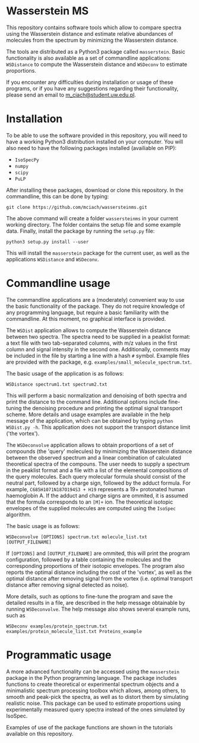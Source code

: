 # Wasserstein MS
This repository contains software tools which allow to compare spectra using the Wasserstein distance and estimate relative abundances of molecules from the spectrum by minimizing the Wasserstein distance. 

The tools are distributed as a Python3 package called `masserstein`. Basic functionality is also available as a set of commandline applications: `WSDistance` to compute the Wasserstein distance and `WSDeconv` to estimate proportions. 

If you encounter any difficulties during installation or usage of these programs, or if you have any suggestions regarding their functionality, please send an email to m_ciach@student.uw.edu.pl. 

# Installation

To be able to use the software provided in this repository, you will need to have a working Python3 distribution installed on your computer. You will also need to have the following packages installed (availiable on PIP):

* `IsoSpecPy`
* `numpy`
* `scipy`
* `PuLP`

After installing these packages, download or clone this repository. In the commandline, this can be done by typing:

```
git clone https://github.com/mciach/wassersteinms.git
```

The above command will create a folder `wassersteinms` in your current working directory. The folder contains the setup file and some example data. Finally, install the package by running the `setup.py` file:

```
python3 setup.py install --user
```

This will install the `masserstein` package for the current user, as well as the applications `WSDistance` and `WSDeconv`.


# Commandline usage

The commandline applications are a (moderately) convenient way to use the basic functionality of the package. They do not require knowledge of any programming language, but require a basic familiarity with the commandline. At this moment, no graphical interface is provided.

The `WSDist` application allows to compute the Wasserstein distance between two spectra. The spectra need to be supplied in a peaklist format: a text file with two tab-separated columns, with m/z values in the first column and signal intensity in the second one. Additionally, comments may be included in the file by starting a line with a hash `#` symbol. Example files are provided with the package, e.g. `examples/small_molecule_spectrum.txt`. 

The basic usage of the application is as follows:

```
WSDistance spectrum1.txt spectrum2.txt
```

This will perform a basic normalization and denoising of both spectra and print the distance to the command line. Additional options include fine-tuning the denoising procedure and printing the optimal signal transport scheme. More details and usage examples are available in the help message of the application, which can be obtained by typing `python WSDist.py -h`. This application does not support the transport distance limit ('the vortex'). 

The `WSDeconvolve` application allows to obtain proportions of a set of compounds (the 'query' molecules) by minimizing the Wasserstein distance between the observed spectrum and a linear combination of calculated theoretical spectra of the compouns. The user needs to supply a spectrum in the peaklist format and a file with a list of the elemental compositions of the query molecules. Each query molecular formula should consist of the neutral part, followed by a charge sign, followed by the adduct formula. For example, `C685H1071N187O194S3 + H19` represents a 19+ protonated human haemoglobin A.  If the adduct and charge signs are ommited, it is assumed that the formula corresponds to an `[M]+` ion. The theoretical isotopic envelopes of the supplied molecules are computed using the `IsoSpec` algorithm. 

The basic usage is as follows:

```
WSDeconvolve [OPTIONS] spectrum.txt molecule_list.txt [OUTPUT_FILENAME]
```

If `[OPTIONS]` and `[OUTPUT_FILENAME]` are ommited, this will print the program configuration, followed by a table containing the molecules and the corresponding proportions of their isotopic envelopes. The program also reports the optimal distance including the cost of the 'vortex', as well as the optimal distance after removing signal from the vortex (i.e. optimal transport distance after removing signal detected as noise).

More details, such as options to fine-tune the program and save the detailed results in a file, are described in the help message obtainable by running  `WSDeconvolve`. The help message also shows several example runs, such as

```
WSDeconv examples/protein_spectrum.txt examples/protein_molecule_list.txt Proteins_example
``` 

# Programmatic usage

A more advanced functionality can be accessed using the `masserstein` package in the Python programming language. The package includes functions to create theoretical or experimental spectrum objects and a minimalistic spectrum processing toolbox which allows, among others, to smooth and peak-pick the spectra, as well as to distort them by simulating realistic noise. This package can be used to estimate proportions using experimentally measured query spectra instead of the ones simulated by IsoSpec.

Examples of use of the package functions are shown in the tutorials available on this repository.  

